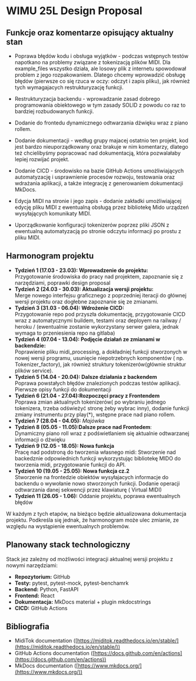 # WIMU 25L Design Proposal

## Funkcje oraz komentarze opisujący aktualny stan

* Poprawa błędów kodu i obsługa wyjątków - podczas wstępnych testów napotkano na problemy związane z tokenizacją plików MIDI. Dla example_files wszystko działa, ale losowy plik z internetu spowodował problem z jego rozpakowaniem. Dlatego chcemy wprowadzić obsługę błędów (pierwsze co się rzuca w oczy: odczyt i zapis pliku), jak również tych wymagajacych restrukturyzację funkcji. 

* Restrukturyzacja backendu - wprowadzanie zasad dobrego programowania obiektowego w tym zasady SOLID z powodu co raz to bardziej rozbudowanych funkcji.

* Dodanie do frontedu dynamicznego odtwarzania dźwięku wraz z piano rollem.

* Dodanie dokumentacji - według grupy majacej ostatnio ten projekt, kod jest bardzo nieuporządkowany oraz brakuje w nim komentarzy, dlatego też chcielibyśmy popracować nad dokumentacją, która pozwalałaby lepiej rozwijać projekt. 

* Dodanie CICD - środowisko na bazie GitHub Actions umożliwiających automatyzację i usprawnienie procesów rozwoju, testowania oraz wdrażania aplikacji, a także integrację z generowaniem dokumentacji MkDocs.

* Edycja MIDI na stronie i jego zapis - dodanie zakładki umożliwiającej edycję pliku MIDI z ewentualną obsługą przez bibliotekę Mido urządzeń wysyłających komunikaty MIDI. 

* Uporządkowanie konfiguracji tokenizerów poprzez pliki JSON z ewentualną automatyzacją po stronie odczytu informacji po prostu z pliku MIDI. 



## Harmonogram projektu

* **Tydzień 1 (17.03 - 23.03): Wprowadzenie do projektu:**
<br>Przygotowanie środowiska do pracy nad projektem, zapoznanie się z narzędziami, poprawki design proposal
* **Tydzień 2 (24.03 - 30.03): Aktualizacja wersji projektu:** 
<br>Merge nowego interfejsu graficznego z poprzedniej iteracji do głównej wersji projektu oraz dogłebne zapoznanie się ze zmianami. 
* **Tydzień 3 (31.03 - 06.04): Wdrożenie CICD:** 
<br>Przygotowanie repo pod przyszła dokumentację, przygotowanie CICD wraz z automatycznymi buildem, testami oraz deployem na railway / heroku / (ewentualnie zostanie wykorzystany serwer galera, jednak wymaga to przeniesienia repo na gitlaba)
* **Tydzień 4 (07.04 - 13.04): Podjęcie działań ze zmianami w backendzie:** 
<br>Poprawienie pliku midi_processing, a dokładniej funkcji stworzonych w nowej wersji programu, usunięcie niepotrzebnych komponentów ( np. Tokenizer_factory), jak również struktury tokenizerów(głównie struktur plików service).
* **Tydzień 5 (14.04 - 20.04): Dalsze działania z backendem** 
<br>Poprawa powstałych błędów znalezionych podczas testów aplikacji. Pierwsze opisy funkcji do dokumentacji
* **Tydzień 6 (21.04 - 27.04):Rozpoczęci pracy z Frontendem** 
<br>Poprawa zmian aktualnych tokenizerów( po wybraniu jednego tokenizera, trzeba odświeżyć stronę żeby wybrac inny), dodanie funkcji zmiany instrumentu przy play(*), wstępne prace nad piano rollem.
* **Tydzień 7 (28.04 - 04.05):**    *Majówka*
* **Tydzień 8 (05.05 - 11.05):Dalsze prace nad Frontedem**: 
<br>Dynamiczny piano roll wraz z podświetlaniem się aktualnie odtwarzanej informacji o dźwięku    
* **Tydzień 9 (12.05 - 18.05): Nowa funkcja** 
<br>Pracę nad podstroną do tworzenia własnego midi: Stworzenie nad backedznie odpowiednich funkcji wykorzystując bibliotekę MIDO do tworzenia midi, przygotowanie funkcji do API.    
* **Tydzień 10 (19.05 - 25.05):   Nowa funkcja cz.2** 
<br> Stworzenie na frontedzie obiektów wysyłajacych informacje do backendu o wywołanie nowo stworzonych funkcji. Dodanie operacji odtwarzania danej sekwencji przez klawiaturę ( Virtual MIDI)
* **Tydzień 11 (26.05 - 1.06):**   Oddanie projektu, poprawa ewentualnych błędów

W każdym z tych etapów, na bieżąco będzie aktualizowana dokumentacja projektu. Podkreśla się jednak, że harmonogram może ulec zmianie, ze względu na wystąpienie ewentualnych problemów.
## Planowany stack technologiczny
Stack jez zależny od możliwości integracji aktualnej wersji projektu z nowymi narzędziami:

* **Repozytorium:** GitHub
* **Testy:** pytest, pytest-mock, pytest-benchamrk
* **Backend:** Python, FastAPI
* **Frontend:** React
* **Dokumentacja:** MkDocs material + plugin mkdocstrings
* **CICD:** GitHub Actions

## Bibliografia

* MidiTok documentation ([https://miditok.readthedocs.io/en/stable/](https://miditok.readthedocs.io/en/stable/)) 
* GitHub Actions  documentation ([https://docs.github.com/en/actions](https://docs.github.com/en/actions))
* MkDocs documentation ([https://www.mkdocs.org/](https://www.mkdocs.org/))